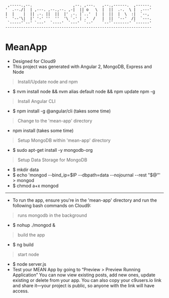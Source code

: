      ,-----.,--.                  ,--. ,---.   ,--.,------.  ,------.
    '  .--./|  | ,---. ,--.,--. ,-|  || o   \  |  ||  .-.  \ |  .---'
    |  |    |  || .-. ||  ||  |' .-. |`..'  |  |  ||  |  \  :|  `--, 
    '  '--'\|  |' '-' ''  ''  '\ `-' | .'  /   |  ||  '--'  /|  `---.
     `-----'`--' `---'  `----'  `---'  `--'    `--'`-------' `------'
    ----------------------------------------------------------------- 


# MeanApp

- Designed for Cloud9
- This project was generated with Angular 2, MongoDB, Express and Node
> Install/Update node and npm
- $	nvm install node && nvm alias default node && npm update npm -g
> Install Angular CLI
- $	npm install -g @angular/cli (takes some time)
> Change to the 'mean-app' directory
- npm install (takes some time)
> Setup MongoDB within 'mean-app' directory
- $	sudo apt-get install -y mongodb-org
> Setup Data Storage for MongoDB
- $	mkdir data
- $	echo 'mongod --bind_ip=$IP --dbpath=data --nojournal --rest "$@"' > mongod
- $	chmod a+x mongod
---
- To run the app, ensure you're in the 'mean-app' directory and run the following bash commands on Cloud9:
> runs mongodb in the background
- $	nohup ./mongod &
> build the app
- $	ng build
> start node
- $	node server.js
- Test your MEAN App by going to “Preview > Preview Running Application” You can now view existing posts, add new ones, update existing or delete from your app. You can also copy your c9users.io link and share it—your project is public, so anyone with the link will have access.
